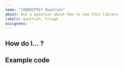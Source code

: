```yaml
---
name: "\U0001F917 Question"
about: Ask a question about how to use this library
labels: question, triage
assignees: ''
---
```

<!--- Provide a general summary of your question within the above title. -->

<!-- Please write your question here. -->

## How do I... ?

<!-- Provide any additional context that may help get your question answered. -->

## Example code

<!--
Try to keep this as short as possible.  If your question is about code that you've written, provide a short and clear
example of what you're trying to accomplish.  If able, please provide an example outside of any framework you are
using. If you have an example in 3v4l place the link to the example here.
-->
